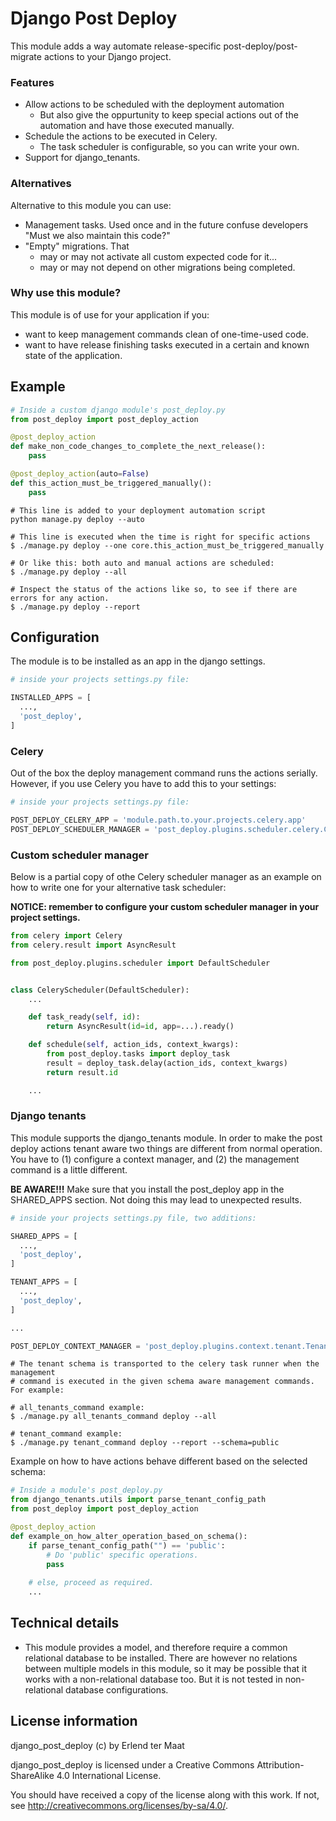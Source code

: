 Django Post Deploy
===

This module adds a way automate release-specific post-deploy/post-migrate actions to your Django project.

### Features

* Allow actions to be scheduled with the deployment automation
  * But also give the oppurtunity to keep special actions out of the automation and have those executed manually.
* Schedule the actions to be executed in Celery.
  * The task scheduler is configurable, so you can write your own.
* Support for django_tenants.

### Alternatives

Alternative to this module you can use:

* Management tasks. Used once and in the future confuse developers "Must we also maintain this code?"
* "Empty" migrations. That
  * may or may not activate all custom expected code for it...
  * may or may not depend on other migrations being completed.

### Why use this module?

This module is of use for your application if you:

* want to keep management commands clean of one-time-used code.
* want to have release finishing tasks executed in a certain and known state of the application.

## Example

```python
# Inside a custom django module's post_deploy.py
from post_deploy import post_deploy_action

@post_deploy_action
def make_non_code_changes_to_complete_the_next_release():
    pass

@post_deploy_action(auto=False)
def this_action_must_be_triggered_manually():
    pass
```

```shell
# This line is added to your deployment automation script
python manage.py deploy --auto
```

```shell
# This line is executed when the time is right for specific actions
$ ./manage.py deploy --one core.this_action_must_be_triggered_manually

# Or like this: both auto and manual actions are scheduled:
$ ./manage.py deploy --all

# Inspect the status of the actions like so, to see if there are errors for any action.
$ ./manage.py deploy --report
```

## Configuration

The module is to be installed as an app in the django settings.

```python
# inside your projects settings.py file:

INSTALLED_APPS = [
  ...,
  'post_deploy',
]
```


### Celery

Out of the box the deploy management command runs the actions serially. However, if you use Celery you have to add this to your settings:

```python
# inside your projects settings.py file:

POST_DEPLOY_CELERY_APP = 'module.path.to.your.projects.celery.app'
POST_DEPLOY_SCHEDULER_MANAGER = 'post_deploy.plugins.scheduler.celery.CeleryScheduler'
```

### Custom scheduler manager

Below is a partial copy of othe Celery scheduler manager as an example on how to write one for your alternative task scheduler:

**NOTICE: remember to configure your custom scheduler manager in your project settings.**

```python
from celery import Celery
from celery.result import AsyncResult

from post_deploy.plugins.scheduler import DefaultScheduler


class CeleryScheduler(DefaultScheduler):
    ...

    def task_ready(self, id):
        return AsyncResult(id=id, app=...).ready()

    def schedule(self, action_ids, context_kwargs):
        from post_deploy.tasks import deploy_task
        result = deploy_task.delay(action_ids, context_kwargs)
        return result.id

    ...
```

### Django tenants

This module supports the django_tenants module. In order to make the post deploy actions tenant aware two things are different from normal operation. You have to (1) configure a context manager, and (2) the management command is a little different.

**BE AWARE!!!** Make sure that you install the post_deploy app in the SHARED_APPS section. Not doing this may lead to unexpected results.


```python
# inside your projects settings.py file, two additions:

SHARED_APPS = [
  ...,
  'post_deploy',
]

TENANT_APPS = [
  ...,
  'post_deploy',
]

...

POST_DEPLOY_CONTEXT_MANAGER = 'post_deploy.plugins.context.tenant.TenantContext'
```

```shell
# The tenant schema is transported to the celery task runner when the management
# command is executed in the given schema aware management commands. For example:

# all_tenants_command example:
$ ./manage.py all_tenants_command deploy --all

# tenant_command example:
$ ./manage.py tenant_command deploy --report --schema=public
```

Example on how to have actions behave different based on the selected schema:

```python
# Inside a module's post_deploy.py
from django_tenants.utils import parse_tenant_config_path
from post_deploy import post_deploy_action

@post_deploy_action
def example_on_how_alter_operation_based_on_schema():
    if parse_tenant_config_path("") == 'public':
        # Do 'public' specific operations.
        pass
  
    # else, proceed as required.
    ...
```

## Technical details

* This module provides a model, and therefore require a common relational database to be installed. There are however no relations between multiple models in this module, so it may be possible that it works with a non-relational database too. But it is not tested in non-relational database configurations.

## License information

django_post_deploy (c) by Erlend ter Maat

django_post_deploy is licensed under a
Creative Commons Attribution-ShareAlike 4.0 International License.

You should have received a copy of the license along with this
work. If not, see <http://creativecommons.org/licenses/by-sa/4.0/>.
